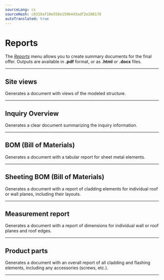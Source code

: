 ```yaml
---
sourceLang: cs
sourceHash: c0319af10e558e1506443adf2e268178
autoTranslated: true
---
```


# Reports

  <p>The <u><i>Reports</i></u> menu allows you to create summary documents for the final offer. Outputs are available in <b>.pdf</b> format, or as <b>.html</b> or <b>.docx</b> files.</p>

  <hr class="main">

  <h2>Site views</h2>
  <p>Generates a document with views of the modeled structure.</p>

  <hr class="main">

  <h2>Inquiry Overview</h2>
  <p>Generates a clear document summarizing the inquiry information.</p>

  <hr class="main">

  <h2>BOM (Bill of Materials)</h2>
  <p>Generates a document with a tabular report for sheet metal elements.</p>

  <hr class="main">

  <h2>Sheeting BOM (Bill of Materials)</h2>
  <p>Generates a document with a report of cladding elements for individual roof or wall planes, including their layouts.</p>

  <hr class="main">

  <h2>Measurement report</h2>
  <p>Generates a document with a report of dimensions for individual wall or roof planes and roof edges.</p>

  <hr class="main">

  <h2>Product parts</h2>
  <p>Generates a document with an overall report of all cladding and flashing elements, including any accessories (screws, etc.).</p>

  <hr class="main">

<!-- product: HiStruct Building Configurator -->